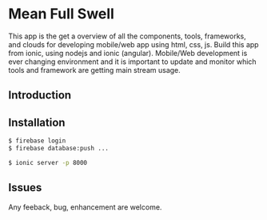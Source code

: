 Mean Full Swell
===============

This app is the get a overview of all the components, tools,
frameworks, and clouds for developing mobile/web app using html, css,
js.  Build this app from ionic, using nodejs and ionic
(angular). Mobile/Web development is ever changing environment and it
is important to update and monitor which tools and framework are
getting main stream usage.

## Introduction


## Installation

```bash
$ firebase login
$ firebase database:push ...
```

```bash
$ ionic server -p 8000
```
## Issues

Any feeback, bug, enhancement are welcome.

